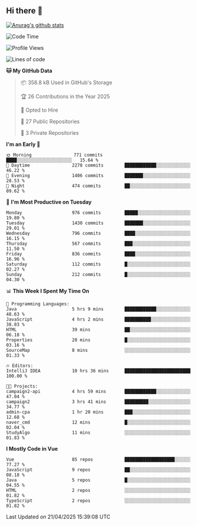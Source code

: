 ## Hi there 👋

[![Anurag's github stats](https://github-readme-stats.vercel.app/api?username=Songwonseok)](https://github.com/anuraghazra/github-readme-stats)



<!--START_SECTION:waka-->
![Code Time](http://img.shields.io/badge/Code%20Time-3%2C374%20hrs%2039%20mins-blue)

![Profile Views](http://img.shields.io/badge/Profile%20Views-0-blue)

![Lines of code](https://img.shields.io/badge/From%20Hello%20World%20I%27ve%20Written-34.8%20million%20lines%20of%20code-blue)

**🐱 My GitHub Data** 

> 📦 358.8 kB Used in GitHub's Storage 
 > 
> 🏆 26 Contributions in the Year 2025
 > 
> 💼 Opted to Hire
 > 
> 📜 27 Public Repositories 
 > 
> 🔑 3 Private Repositories 
 > 
**I'm an Early 🐤** 

```text
🌞 Morning                771 commits         ████░░░░░░░░░░░░░░░░░░░░░   15.64 % 
🌆 Daytime                2278 commits        ████████████░░░░░░░░░░░░░   46.22 % 
🌃 Evening                1406 commits        ███████░░░░░░░░░░░░░░░░░░   28.53 % 
🌙 Night                  474 commits         ██░░░░░░░░░░░░░░░░░░░░░░░   09.62 % 
```
📅 **I'm Most Productive on Tuesday** 

```text
Monday                   976 commits         █████░░░░░░░░░░░░░░░░░░░░   19.80 % 
Tuesday                  1430 commits        ███████░░░░░░░░░░░░░░░░░░   29.01 % 
Wednesday                796 commits         ████░░░░░░░░░░░░░░░░░░░░░   16.15 % 
Thursday                 567 commits         ███░░░░░░░░░░░░░░░░░░░░░░   11.50 % 
Friday                   836 commits         ████░░░░░░░░░░░░░░░░░░░░░   16.96 % 
Saturday                 112 commits         █░░░░░░░░░░░░░░░░░░░░░░░░   02.27 % 
Sunday                   212 commits         █░░░░░░░░░░░░░░░░░░░░░░░░   04.30 % 
```


📊 **This Week I Spent My Time On** 

```text
💬 Programming Languages: 
Java                     5 hrs 9 mins        ████████████░░░░░░░░░░░░░   48.63 % 
JavaScript               4 hrs 2 mins        ██████████░░░░░░░░░░░░░░░   38.03 % 
HTML                     39 mins             ██░░░░░░░░░░░░░░░░░░░░░░░   06.18 % 
Properties               20 mins             █░░░░░░░░░░░░░░░░░░░░░░░░   03.16 % 
SourceMap                8 mins              ░░░░░░░░░░░░░░░░░░░░░░░░░   01.33 % 

🔥 Editors: 
IntelliJ IDEA            10 hrs 36 mins      █████████████████████████   100.00 % 

🐱‍💻 Projects: 
campaign2-api            4 hrs 59 mins       ████████████░░░░░░░░░░░░░   47.04 % 
campaign2                3 hrs 41 mins       █████████░░░░░░░░░░░░░░░░   34.77 % 
admin-cpa                1 hr 20 mins        ███░░░░░░░░░░░░░░░░░░░░░░   12.68 % 
naver_cmd                12 mins             █░░░░░░░░░░░░░░░░░░░░░░░░   02.04 % 
StudyAlgo                11 mins             ░░░░░░░░░░░░░░░░░░░░░░░░░   01.83 % 
```

**I Mostly Code in Vue** 

```text
Vue                      85 repos            ███████████████████░░░░░░   77.27 % 
JavaScript               9 repos             ██░░░░░░░░░░░░░░░░░░░░░░░   08.18 % 
Java                     5 repos             █░░░░░░░░░░░░░░░░░░░░░░░░   04.55 % 
HTML                     2 repos             ░░░░░░░░░░░░░░░░░░░░░░░░░   01.82 % 
TypeScript               2 repos             ░░░░░░░░░░░░░░░░░░░░░░░░░   01.82 % 
```




 Last Updated on 21/04/2025 15:39:08 UTC
<!--END_SECTION:waka-->
